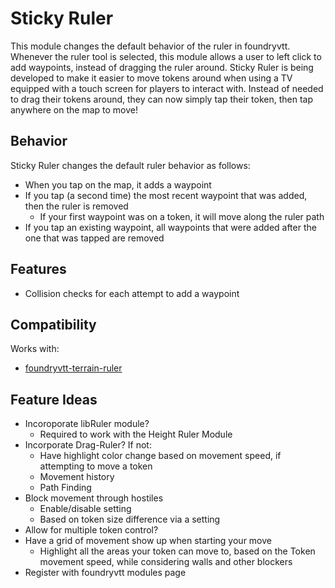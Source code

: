 # Sticky Ruler
This module changes the default behavior of the ruler in foundryvtt. Whenever the ruler tool is selected, this module allows a user to left click to add waypoints, instead of dragging the ruler around. Sticky Ruler is being developed to make it easier to move tokens around when using a TV equipped with a touch screen for players to interact with. Instead of needed to drag their tokens around, they can now simply tap their token, then tap anywhere on the map to move!

## Behavior
Sticky Ruler changes the default ruler behavior as follows:
- When you tap on the map, it adds a waypoint
- If you tap (a second time) the most recent waypoint that was added, then the ruler is removed
  - If your first waypoint was on a token, it will move along the ruler path
- If you tap an existing waypoint, all waypoints that were added after the one that was tapped are removed

## Features
- Collision checks for each attempt to add a waypoint

## Compatibility
Works with:
- [foundryvtt-terrain-ruler](https://github.com/manuelVo/foundryvtt-terrain-ruler)

## Feature Ideas
- Incoroporate libRuler module?
  - Required to work with the Height Ruler Module
- Incorporate Drag-Ruler? If not:
  - Have highlight color change based on movement speed, if attempting to move a token
  - Movement history
  - Path Finding
- Block movement through hostiles
  - Enable/disable setting
  - Based on token size difference via a setting
- Allow for multiple token control?
- Have a grid of movement show up when starting your move
  - Highlight all the areas your token can move to, based on the Token movement speed, while considering walls and other blockers
- Register with foundryvtt modules page
